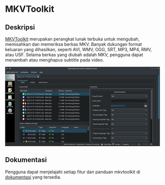 # MKVToolkit

## Deskripsi

[MKVToolkit](https://mkvtoolnix.download/) merupakan perangkat lunak terbuka untuk mengubah, memisahkan dan memeriksa berkas MKV. Banyak dukungan format keluaran yang dihasilkan, seperti AVI, WMV, OGG, SRT, MP3, MP4, RMV, atau USF. Selama berkas yang diubah adalah MKV, pengguna dapat menambah atau menghapus subtitle pada video.

![MKVToolkit LangitKetujuh OS](../../media/image/mkvtoolkit-langitketujuh-id.webp)

## Dokumentasi

Pengguna dapat menjelajahi setiap fitur dan panduan mkvtoolkit di [dokumentasi](https://mkvtoolnix.download/docs.html) yang tersedia.
